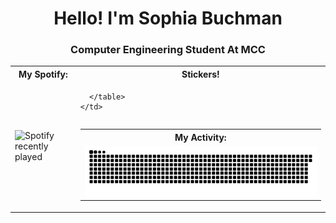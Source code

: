 <h1 align="center">Hello! I'm Sophia Buchman</h1>
<h3 align="center">Computer Engineering Student At MCC</h3>


<table align="center">
  <tr>
    <th>My Spotify:</th>
    <th>Stickers!</th>
  </tr>
  <tr>
    <td>
      <img src="https://spotify-recently-played-readme.vercel.app/api?user=31n75zap74pmloq7pdfhnkqizocm&width=400" alt="Spotify recently played">
    </td>
    <td>
      <table>
        
      </table>
    </td>
  </tr>
</table>

<table alight = "center">
<th>My Activity:</th>
  <tr>
    <td>
        <img src="https://raw.githubusercontent.com/thesquidgrid/thesquidgrid/output/github-contribution-grid-snake.svg" 
             alt="GitHub Contribution Snake Animation"
             style="transform: rotate(90);">
      </td>
  </tr>
</table>
